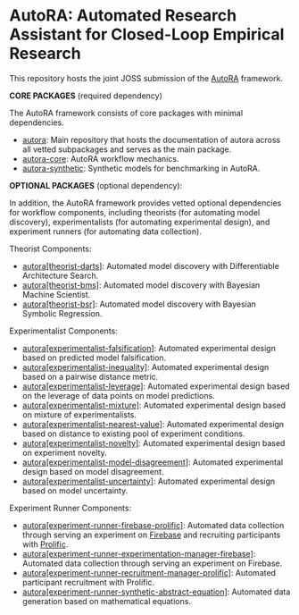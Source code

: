 # AutoRA: Automated Research Assistant for Closed-Loop Empirical Research

This repository hosts the joint JOSS submission of the [AutoRA](https://github.com/AutoResearch/autora) framework.

**CORE PACKAGES** (required dependency)

The AutoRA framework consists of core packages with minimal dependencies.

- [autora](https://github.com/AutoResearch/autora): Main repository that hosts the documentation of autora across all vetted subpackages and serves as the main package.
- [autora-core](https://github.com/AutoResearch/autora): AutoRA workflow mechanics.
- [autora-synthetic](https://github.com/AutoResearch/autora): Synthetic models for benchmarking in AutoRA.

**OPTIONAL PACKAGES** (optional dependency):

In addition, the AutoRA framework provides vetted optional dependencies for workflow components, including theorists (for automating model discovery), experimentalists (for automating experimental design), and experiment runners (for automating data collection).

Theorist Components:
- [autora[theorist-darts]](https://github.com/AutoResearch/autora-theorist-darts): Automated model discovery with Differentiable Architecture Search. 
- [autora[theorist-bms]](https://github.com/AutoResearch/autora-theorist-bms): Automated model discovery with Bayesian Machine Scientist.
- [autora[theorist-bsr]](https://github.com/AutoResearch/autora-theorist-sr): Automated model discovery with Bayesian Symbolic Regression.

Experimentalist Components:
- [autora[experimentalist-falsification]](https://github.com/AutoResearch/autora-experimentalist-uncertainty): Automated experimental design based on predicted model falsification.
- [autora[experimentalist-inequality]](https://github.com/AutoResearch/autora-experimentalist-inequality): Automated experimental design based on a pairwise distance metric.
- [autora[experimentalist-leverage]](https://github.com/AutoResearch/autora-experimentalist-uncertainty): Automated experimental design based on the leverage of data points on model predictions.
- [autora[experimentalist-mixture]](https://github.com/AutoResearch/autora-experimentalist-uncertainty): Automated experimental design based on mixture of  experimentalists.
- [autora[experimentalist-nearest-value]](https://github.com/AutoResearch/autora-experimentalist-nearest-value): Automated experimental design based on distance to existing pool of experiment conditions.
- [autora[experimentalist-novelty]](https://github.com/AutoResearch/autora-experimentalist-novelty): Automated experimental design based on experiment novelty.
- [autora[experimentalist-model-disagreement]](https://github.com/AutoResearch/autora-experimentalist-model-disagreement): Automated experimental design based on model disagreement.
- [autora[experimentalist-uncertainty]](https://github.com/AutoResearch/autora-experimentalist-uncertainty): Automated experimental design based on model uncertainty.

Experiment Runner Components:
- [autora[experiment-runner-firebase-prolific]](https://github.com/AutoResearch/autora-experiment-runner-firebase-prolific): Automated data collection through serving an experiment on [Firebase](https://firebase.google.com/) and recruiting participants with [Prolific](https://www.prolific.com/).
- [autora[experiment-runner-experimentation-manager-firebase]](https://github.com/AutoResearch/autora-experiment-runner-experimentation-manager-firebase): Automated data collection through serving an experiment on Firebase.
- [autora[experiment-runner-recruitment-manager-prolific]](https://github.com/AutoResearch/autora-experiment-runner-recruitment-manager-prolific): Automated participant recruitment with Prolific.
- [autora[experiment-runner-synthetic-abstract-equation]](https://github.com/AutoResearch/autora-synthetic-abstract-equation): Automated data generation based on mathematical equations.


